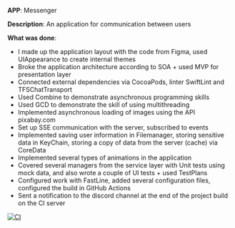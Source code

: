 **APP**: Messenger

**Description**: An application for communication between users

**What was done**:

- I made up the application layout with the code from Figma, used UIAppearance to create internal themes
- Broke the application architecture according to SOA + used MVP for presentation layer
- Connected external dependencies via CocoaPods, linter SwiftLint and TFSChatTransport
- Used Combine to demonstrate asynchronous programming skills
- Used GCD to demonstrate the skill of using multithreading
- Implemented asynchronous loading of images using the API pixabay.com
- Set up SSE communication with the server, subscribed to events
- Implemented saving user information in Filemanager, storing sensitive data in KeyChain, storing a copy of data from the server (cache) via CoreData
- Implemented several types of animations in the application
- Covered several managers from the service layer with Unit tests using mock data, and also wrote a couple of UI tests + used TestPlans
- Configured work with FastLine, added several configuration files, configured the build in GitHub Actions
- Sent a notification to the discord channel at the end of the project build on the CI server

[![CI](https://github.com/TFS-iOS/chat-app-lyaskovetsiv/actions/workflows/.github.yml/badge.svg?branch=dz-cicd)](https://github.com/TFS-iOS/chat-app-lyaskovetsiv/actions/workflows/.github.yml)
